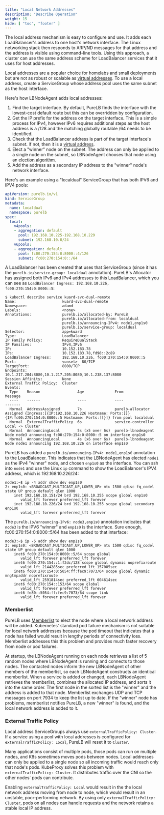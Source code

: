 ```yaml
---
title: "Local Network Addresses"
description: "Describe Operation"
weight: 15
hide: [ "toc", "footer" ]
---
```

The local address mechanism is easy to configure and use. It adds each LoadBalancer's address to one host's network interface. The Linux networking stack then responds to ARP/ND messages for that address and the address is visible using command-line tools. Using this approach, a cluster can use the same address scheme for LoadBalancer services that it uses for host addresses.

Local addresses are a popular choice for homelabs and small deployments but are not as robust or scalable as [virtual addresses](/purelb/how_it_works/virtint/). To use a local address, create a ServiceGroup whose address pool uses the same subnet as the host interface.

Here's how LBNodeAgent adds local addresses:

1. Find the target interface.  By default, PureLB finds the interface with the lowest-cost default route but this can be overridden by configuration.
1. Get the IP prefix for the address on the target interface.  This is a simple process for IPv4, however IPv6 requires additional steps as the host address is a /128 and the matching globally routable /64 needs to be identified.
1. Check that the LoadBalancer address is part of the target interface's subnet.  If not, then it is a [virtual address](/purelb/how_it_works/virtint/).
1. Elect a "winner" node on the subnet. The address can only be applied to a single node on the subnet, so LBNodeAgent chooses that node using an [election algorithm](#memberlist).
1. Add the address as a secondary IP address to the "winner" node's network interface.

Here's an example using a "localdual" ServiceGroup that has both IPV6 and IPV4 pools:

```yaml
apiVersion: purelb.io/v1
kind: ServiceGroup
metadata:
  name: localdual
  namespace: purelb
spec:
  local:
    v4pools:
    - aggregation: default
      pool: 192.168.10.225-192.168.10.229
      subnet: 192.168.10.0/24
    v6pools:
    - aggregation: default
      pool: fc00:270:154:0:8000::4/126
      subnet: fc00:270:154:0::/64
```

A LoadBalancer has been created that uses that ServiceGroup (since it has the `purelb.io/service-group: localdual` annotation). PureLB's Allocator has assigned both IPv6 and IPv4 addresses to this LoadBalancer, which you can see as `LoadBalancer Ingress: 192.168.10.226, fc00:270:154:0:8000::5`:
```plaintext
$ kubectl describe service kuard-svc-dual-remote
Name:                     kuard-svc-dual-remote
Namespace:                adamd
Labels:                   <none>
Annotations:              purelb.io/allocated-by: PureLB
                          purelb.io/allocated-from: localdual
                          purelb.io/announcing-IPv4: node1,enp1s0
                          purelb.io/service-group: localdual
Selector:                 app=kuard
Type:                     LoadBalancer
IP Family Policy:         RequireDualStack
IP Families:              IPv4,IPv6
IP:                       10.152.183.78
IPs:                      10.152.183.78,fd98::2c89
LoadBalancer Ingress:     192.168.10.226, fc00:270:154:0:8000::5
Port:                     <unset>  80/TCP
TargetPort:               8080/TCP
Endpoints:                10.1.217.204:8080,10.1.217.205:8080,10.1.238.137:8080
Session Affinity:         None
External Traffic Policy:  Cluster
Events:
  Type    Reason                 Age              From                Message
  ----    ------                 ----             ----                -------
  Normal  AddressAssigned        7s               purelb-allocator    Assigned {Ingress:[{IP:192.168.10.226 Hostname: Ports:[]} {IP:fc00:270:154:0:8000::5 Hostname: Ports:[]}]} from pool localdual
  Normal  ExternalTrafficPolicy  6s               service-controller  Local -> Cluster
  Normal  AnnouncingLocal        5s (x5 over 6s)  purelb-lbnodeagent  Node node3 announcing fc00:270:154:0:8000::5 on interface enp1s0
  Normal  AnnouncingLocal        4s (x6 over 6s)  purelb-lbnodeagent  Node node1 announcing 192.168.10.226 on interface enp1s0
```
PureLB has added a `purelb.io/announcing-IPv4: node1,enp1s0` annotation to the LoadBalancer. This indicates that the LBNodeAgent has elected `node1` as the IPv4 "winner" node, and chosen `enp1s0` as the interface. You can ssh into `node1` and use the Linux `ip` command to show the LoadBalancer's IPV4 address, which is 192.168.10.226/24:
```plaintext
node1:~$ ip -4 addr show dev enp1s0
2: enp1s0: <BROADCAST,MULTICAST,UP,LOWER_UP> mtu 1500 qdisc fq_codel state UP group default qlen 1000
    inet 192.168.10.151/24 brd 192.168.10.255 scope global enp1s0
       valid_lft forever preferred_lft forever
    inet 192.168.10.226/24 brd 192.168.10.255 scope global secondary enp1s0
       valid_lft forever preferred_lft forever
```
The `purelb.io/announcing-IPv6: node3,enp1s0` annotation indicates that `node3` is the IPV6 "winner" and `enp1s0` is the interface. Sure enough, fc00:270:154:0:8000::5/64 has been added to that interface:
```plaintext
node3:~$ ip -6 addr show dev enp1s0
2: enp1s0: <BROADCAST,MULTICAST,UP,LOWER_UP> mtu 1500 qdisc fq_codel state UP group default qlen 1000
    inet6 fc00:270:154:0:8000::5/64 scope global
       valid_lft forever preferred_lft forever
    inet6 fc00:270:154::1:f2dc/128 scope global dynamic noprefixroute
       valid_lft 2144285sec preferred_lft 157085sec
    inet6 fc00:270:154:0:5054:ff:fec9:7073/64 scope global dynamic mngtmpaddr noprefixroute
       valid_lft 2591814sec preferred_lft 604614sec
    inet6 fc00:270:154::153/64 scope global
       valid_lft forever preferred_lft forever
    inet6 fe80::5054:ff:fec9:7073/64 scope link
       valid_lft forever preferred_lft forever
```

### Memberlist
PureLB uses [Memberlist](https://github.com/hashicorp/memberlist) to elect the node where a local network address will be added. Kubernetes' standard pod failure mechanism is not suitable for local network addresses because the pod timeout that indicates that a node has failed would result in lengthy periods of connectivity loss. Memberlist addresses this this problem and provides much faster recovery from node or pod failures.

At startup, the LBNodeAgent running on each node retrieves a list of 5 random nodes where LBNodeAgent is running and connects to those nodes.  The contacted nodes inform the new LBNodeAgent of other members of the memberlist, so each LBNodeAgent constructs an identical memberlist. When a service is added or changed, each LBNodeAgent retrieves the memberlist, combines the allocated IP address, and sorts it into the same order.  The first node in the sorted list is the "winner" and the address is added to that node.  Memberlist exchanges UDP and TCP messages on port 7934 to keep the list up to date. If the "winner" node has problems, memberlist notifies PureLB, a new "winner" is found, and the local network address is added to it.

### External Traffic Policy
Local address ServiceGroups always use `externalTrafficPolicy: Cluster`.  If a service using a pool with local addresses is configured for `externalTrafficPolicy: Local`, PureLB will reset it to `Cluster`.

Many applications consist of multiple pods, those pods can run on multiple nodes, and K8s sometimes moves pods between nodes. Local addresses can only be applied to a single node so all incoming traffic would reach only that node's pods. KubeProxy solves this problem with `externalTrafficPolicy: Cluster`. It distributes traffic over the CNI so the other nodes' pods can contribute.

Enabling `externalTrafficPolicy: Local` would result in the the local network address moving from node to node, which would result in an unstable, poor-performing network.  By using only `externalTrafficPolicy: Cluster`, pods on all nodes can handle requests and the network retains a stable local IP address.
